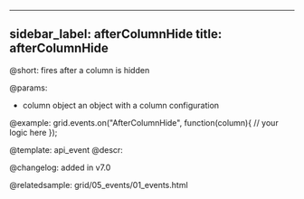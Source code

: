 
---
sidebar_label: afterColumnHide
title: afterColumnHide
---          

@short: fires after a column is hidden


@params: 
- column   object  an object with a column configuration

@example:
grid.events.on("AfterColumnHide", function(column){
    // your logic here
});


@template: api_event
@descr:

@changelog: added in v7.0

@relatedsample: grid/05_events/01_events.html